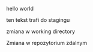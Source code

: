 hello world

ten tekst trafi do stagingu

zmiana w working directory

Zmiana w repozytorium zdalnym

